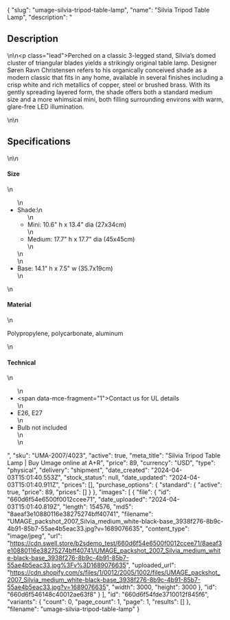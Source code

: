 {
  "slug": "umage-silvia-tripod-table-lamp",
  "name": "Silvia Tripod Table Lamp",
  "description": "<h2>Description</h2>\n<!-- split -->\n<p class=\"lead\">Perched on a classic 3-legged stand, Silvia’s domed cluster of triangular blades yields a strikingly original table lamp. Designer Søren Ravn Christensen refers to his organically conceived shade as a modern classic that fits in any home, available in several finishes including a crisp white and rich metallics of copper, steel or brushed brass. With its gently spreading layered form, the shade offers both a standard medium size and a more whimsical mini, both filling surrounding environs with warm, glare-free LED illumination. </p>\n<!-- split -->\n<h2>Specifications</h2>\n<!-- split -->\n<h4>Size</h4>\n<ul>\n<li>Shade:\n<ul>\n<li>Mini: 10.6\" h x 13.4\" dia (27x34cm)</li>\n<li>Medium: 17.7\" h x 17.7\" dia (45x45cm)</li>\n</ul>\n</li>\n<li>Base: 14.1\" h x 7.5\" w (35.7x19cm)</li>\n</ul>\n<h4>Material</h4>\n<p>Polypropylene, polycarbonate, aluminum</p>\n<h4>Technical</h4>\n<ul>\n<li><span data-mce-fragment=\"1\">Contact us for UL details</span></li>\n<li>E26, E27</li>\n<li>Bulb not included<br>\n</li>\n</ul>",
  "sku": "UMA-2007/4023",
  "active": true,
  "meta_title": "Silvia Tripod Table Lamp | Buy Umage online at A+R",
  "price": 89,
  "currency": "USD",
  "type": "physical",
  "delivery": "shipment",
  "date_created": "2024-04-03T15:01:40.553Z",
  "stock_status": null,
  "date_updated": "2024-04-03T15:01:40.911Z",
  "prices": [],
  "purchase_options": {
    "standard": {
      "active": true,
      "price": 89,
      "prices": []
    }
  },
  "images": [
    {
      "file": {
        "id": "660d6f54e6500f0012ccee71",
        "date_uploaded": "2024-04-03T15:01:40.819Z",
        "length": 154576,
        "md5": "8aeaf3e10880116e38275274bff40741",
        "filename": "UMAGE_packshot_2007_Silvia_medium_white-black-base_3938f276-8b9c-4b91-85b7-55ae4b5eac33.jpg?v=1689076635",
        "content_type": "image/jpeg",
        "url": "https://cdn.swell.store/b2sdemo_test/660d6f54e6500f0012ccee71/8aeaf3e10880116e38275274bff40741/UMAGE_packshot_2007_Silvia_medium_white-black-base_3938f276-8b9c-4b91-85b7-55ae4b5eac33.jpg%3Fv%3D1689076635",
        "uploaded_url": "https://cdn.shopify.com/s/files/1/0012/2005/1002/files/UMAGE_packshot_2007_Silvia_medium_white-black-base_3938f276-8b9c-4b91-85b7-55ae4b5eac33.jpg?v=1689076635",
        "width": 3000,
        "height": 3000
      },
      "id": "660d6f546148c40012ae63f8"
    }
  ],
  "id": "660d6f54fde3710012f845f6",
  "variants": {
    "count": 0,
    "page_count": 1,
    "page": 1,
    "results": []
  },
  "filename": "umage-silvia-tripod-table-lamp"
}
